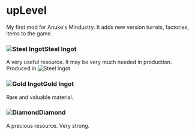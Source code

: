 # upLevel
My first mod for Anuke's Mindustry. It adds new version turrets, factories, items to the game.
### ![Steel Ingot](https://github.com/pavel-8516/upLevel-mod/blob/main/sprites/items/steel.png)Steel Ingot
A very useful resource. It may be very much needed in production.
Produced in ![Steel Ingot](https://github.com/pavel-8516/upLevel-mod/blob/main/sprites/items/steel.png)
### ![Gold Ingot](https://github.com/pavel-8516/upLevel-mod/blob/main/sprites/items/gold.png)Gold Ingot
Rare and valuable material.
### ![Diamond](https://github.com/pavel-8516/upLevel-mod/blob/main/sprites/items/diamond.png)Diamond
A precious resource. Very strong.
